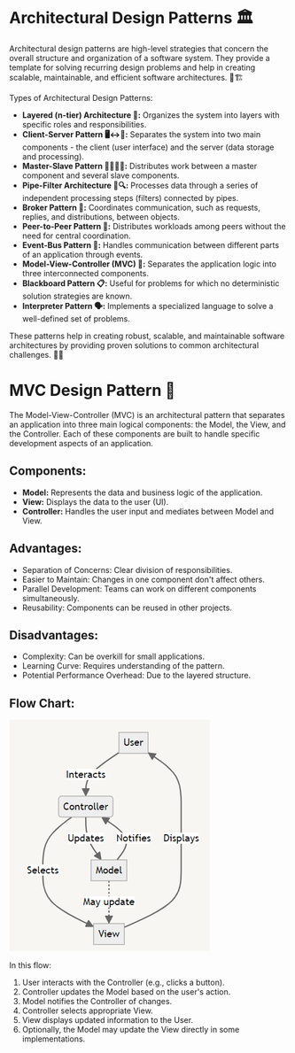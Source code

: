 # Architectural Design Patterns 🏛️

Architectural design patterns are high-level strategies that concern the overall structure and organization of a software system. They provide a template for solving recurring design problems and help in creating scalable, maintainable, and efficient software architectures. 🔧🏗️

Types of Architectural Design Patterns:

- **Layered (n-tier) Architecture 🎂:** Organizes the system into layers with specific roles and responsibilities.
- **Client-Server Pattern 🖥️↔️📱:** Separates the system into two main components - the client (user interface) and the server (data storage and processing).
- **Master-Slave Pattern 👑👨‍👧‍👦:** Distributes work between a master component and several slave components.
- **Pipe-Filter Architecture 🚰🔍:** Processes data through a series of independent processing steps (filters) connected by pipes.
- **Broker Pattern 🤝:** Coordinates communication, such as requests, replies, and distributions, between objects.
- **Peer-to-Peer Pattern 🔄:** Distributes workloads among peers without the need for central coordination.
- **Event-Bus Pattern 🚌:** Handles communication between different parts of an application through events.
- **Model-View-Controller (MVC) 🧩:** Separates the application logic into three interconnected components.
- **Blackboard Pattern 📋:** Useful for problems for which no deterministic solution strategies are known.
- **Interpreter Pattern 🗣️:** Implements a specialized language to solve a well-defined set of problems.

These patterns help in creating robust, scalable, and maintainable software architectures by providing proven solutions to common architectural challenges. 🚀💡


# MVC Design Pattern 🧩

The Model-View-Controller (MVC) is an architectural pattern that separates an application into three main logical components: the Model, the View, and the Controller. Each of these components are built to handle specific development aspects of an application.

## Components:

- **Model:** Represents the data and business logic of the application.
- **View:** Displays the data to the user (UI).
- **Controller:** Handles the user input and mediates between Model and View.

## Advantages:

- Separation of Concerns: Clear division of responsibilities.
- Easier to Maintain: Changes in one component don't affect others.
- Parallel Development: Teams can work on different components simultaneously.
- Reusability: Components can be reused in other projects.

## Disadvantages:

- Complexity: Can be overkill for small applications.
- Learning Curve: Requires understanding of the pattern.
- Potential Performance Overhead: Due to the layered structure.

## Flow Chart:

![MVC Design Pattern](image-1.png)

In this flow:

1. User interacts with the Controller (e.g., clicks a button).
2. Controller updates the Model based on the user's action.
3. Model notifies the Controller of changes.
4. Controller selects appropriate View.
5. View displays updated information to the User.
6. Optionally, the Model may update the View directly in some implementations.